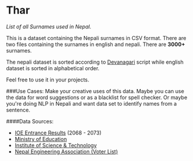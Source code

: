 # Thar
*List of all Surnames used in Nepal.*

This is a dataset containing the Nepali surnames in CSV format. There are two files containing the surnames in english and nepali. There are **3000+** surnames.

The nepali dataset is sorted according to [Devanagari](https://en.wikipedia.org/wiki/Devanagari) script while english dataset is sorted in alphabetical order.

Feel free to use it in your projects.

###Use Cases:
Make your creative uses of this data. Maybe you can use the data for word suggestions or as a blacklist for spell checker. Or maybe you're doing NLP in Nepali and want data set to identify names from a sentence.


####Data Sources:
- [IOE Entrance Results](https://github.com/studenton/ioe) (2068 - 2073)
- [Ministry of Education](http://www.moe.gov.np)
- [Institute of Science & Technology](http://www.tuiost.edu.np/)
- [Nepal Engineering Association (Voter List)](http://www.neanepal.org.np/)
